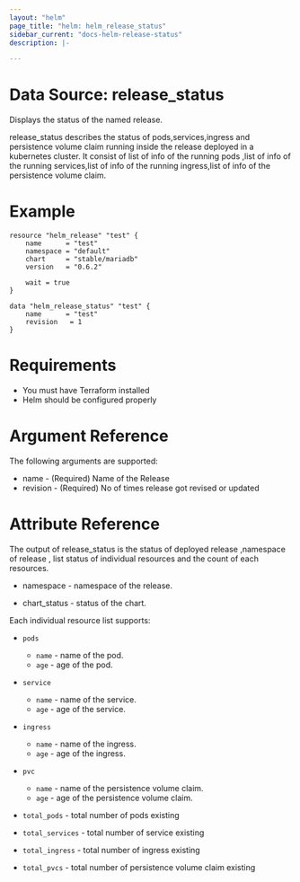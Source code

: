 ```yaml
---
layout: "helm"
page_title: "helm: helm_release_status"
sidebar_current: "docs-helm-release-status"
description: |-

---
```



# Data Source: release_status
Displays the status of the named release.

release_status describes the  status of pods,services,ingress and persistence volume claim running  inside the release deployed in a kubernetes cluster. It consist of  list of info of the running pods ,list of info of the running services,list of info of the running ingress,list of info of the persistence volume claim.  

# Example
``` 
resource "helm_release" "test" {
    name      = "test"
    namespace = "default"
    chart     = "stable/mariadb"
    version   = "0.6.2"

    wait = true
}
    
data "helm_release_status" "test" {
    name      = "test"
    revision   = 1
}
``` 

# Requirements


* You must have Terraform installed
* Helm should be configured properly


# Argument Reference
The following arguments are supported:


 * name  - (Required) Name of the Release
 * revision  - (Required) No of times release got revised or updated
 

# Attribute Reference

The output of release_status is the status of deployed release ,namespace of release , list status of individual resources and the count of each resources.

* namespace - namespace of the release.

* chart_status - status of the chart.

Each individual resource list supports:
 
 
* `pods`
  * `name`  - name of the pod.
  * `age` - age of the pod.


* `service`
  * `name`  - name of the service.
  * `age` - age of the service.

* `ingress`
  * `name`  - name of the ingress.
  * `age` - age of the ingress.

* `pvc`
  * `name`  - name of the persistence volume claim.
  * `age` - age of the persistence volume claim.

* `total_pods` - total number of pods existing
* `total_services` - total number of service existing
* `total_ingress` - total number of ingress existing
* `total_pvcs` - total number of persistence volume claim existing